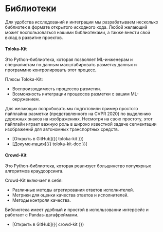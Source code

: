 # Библиотеки

Для удобства исследований и интеграции мы разрабатываем несколько библиотек в формате открытого исходного кода. Любой желающий может воспользоваться нашими библиотеками, а также внести свой вклад в развитие проектов.

#### Toloka-Kit

Это Python-библиотека, которая позволяет ML-инженерам и специалистам по данным масштабировать разметку данных и программно контролировать этот процесс.

Плюсы Toloka-Kit:
- Воспроизводимость процессов разметки.
- Возможность интеграции процессов разметки с вашим ML-окружением.

Для желающих попробовать мы подготовили пример простого пайплайна разметки (представленного на CVPR 2020) по выделению дорожных знаков на изображениях. Несмотря на свою простоту, этот пайплайн играет важную роль в широко известной задаче сегментации изображений для автономных транспортных средств.

* [Открыть в GitHub]({{ toloka-kit }}) 
* [Документация]({{ toloka-kit-doc }})

#### Crowd-Kit

Это Python-библиотека, которая реализует большинство популярных алгоритмов краудсорсинга.

Crowd-Kit включает в себя:
- Различные методы агрегирования ответов исполнителей.
- Метрики для оценки качества ответов и исполнителей.
- Методы контроля качества.

Библиотека имеет удобный и простой в использовании интерфейс и работает с Pandas-датафреймами.

* [Открыть в GitHub]({{ crowd-kit }})


